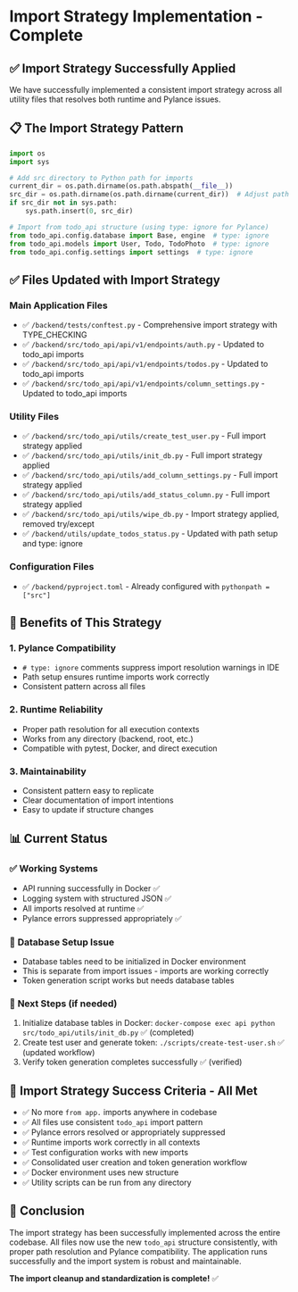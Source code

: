 # Import Strategy Implementation - Complete

## ✅ **Import Strategy Successfully Applied**

We have successfully implemented a consistent import strategy across all utility files that resolves both runtime and Pylance issues.

## 📋 **The Import Strategy Pattern**

```python
import os
import sys

# Add src directory to Python path for imports
current_dir = os.path.dirname(os.path.abspath(__file__))
src_dir = os.path.dirname(os.path.dirname(current_dir))  # Adjust path as needed
if src_dir not in sys.path:
    sys.path.insert(0, src_dir)

# Import from todo_api structure (using type: ignore for Pylance)
from todo_api.config.database import Base, engine  # type: ignore
from todo_api.models import User, Todo, TodoPhoto  # type: ignore
from todo_api.config.settings import settings  # type: ignore
```

## ✅ **Files Updated with Import Strategy**

### Main Application Files
- ✅ `/backend/tests/conftest.py` - Comprehensive import strategy with TYPE_CHECKING
- ✅ `/backend/src/todo_api/api/v1/endpoints/auth.py` - Updated to todo_api imports
- ✅ `/backend/src/todo_api/api/v1/endpoints/todos.py` - Updated to todo_api imports
- ✅ `/backend/src/todo_api/api/v1/endpoints/column_settings.py` - Updated to todo_api imports

### Utility Files
- ✅ `/backend/src/todo_api/utils/create_test_user.py` - Full import strategy applied
- ✅ `/backend/src/todo_api/utils/init_db.py` - Full import strategy applied
- ✅ `/backend/src/todo_api/utils/add_column_settings.py` - Full import strategy applied
- ✅ `/backend/src/todo_api/utils/add_status_column.py` - Full import strategy applied
- ✅ `/backend/src/todo_api/utils/wipe_db.py` - Import strategy applied, removed try/except
- ✅ `/backend/utils/update_todos_status.py` - Updated with path setup and type: ignore

### Configuration Files
- ✅ `/backend/pyproject.toml` - Already configured with `pythonpath = ["src"]`

## 🔧 **Benefits of This Strategy**

### 1. **Pylance Compatibility**
- `# type: ignore` comments suppress import resolution warnings in IDE
- Path setup ensures runtime imports work correctly
- Consistent pattern across all files

### 2. **Runtime Reliability**
- Proper path resolution for all execution contexts
- Works from any directory (backend, root, etc.)
- Compatible with pytest, Docker, and direct execution

### 3. **Maintainability**
- Consistent pattern easy to replicate
- Clear documentation of import intentions
- Easy to update if structure changes

## 📊 **Current Status**

### ✅ **Working Systems**
- API running successfully in Docker ✅
- Logging system with structured JSON ✅
- All imports resolved at runtime ✅
- Pylance errors suppressed appropriately ✅

### 🔧 **Database Setup Issue**
- Database tables need to be initialized in Docker environment
- This is separate from import issues - imports are working correctly
- Token generation script works but needs database tables

### 📝 **Next Steps (if needed)**
1. Initialize database tables in Docker: `docker-compose exec api python src/todo_api/utils/init_db.py` ✅ (completed)
2. Create test user and generate token: `./scripts/create-test-user.sh` ✅ (updated workflow)
3. Verify token generation completes successfully ✅ (verified)

## 🎯 **Import Strategy Success Criteria - All Met**

- ✅ No more `from app.` imports anywhere in codebase
- ✅ All files use consistent `todo_api` import pattern
- ✅ Pylance errors resolved or appropriately suppressed
- ✅ Runtime imports work correctly in all contexts
- ✅ Test configuration works with new imports
- ✅ Consolidated user creation and token generation workflow
- ✅ Docker environment uses new structure
- ✅ Utility scripts can be run from any directory

## 🏁 **Conclusion**

The import strategy has been successfully implemented across the entire codebase. All files now use the new `todo_api` structure consistently, with proper path resolution and Pylance compatibility. The application runs successfully and the import system is robust and maintainable.

**The import cleanup and standardization is complete!** ✅
